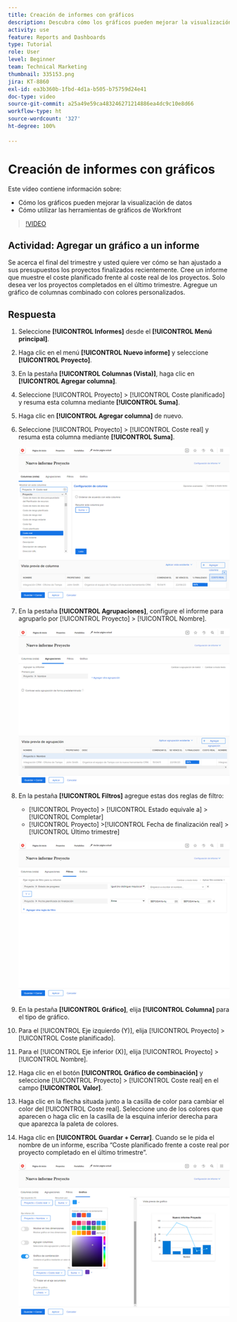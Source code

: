 ```yaml
---
title: Creación de informes con gráficos
description: Descubra cómo los gráficos pueden mejorar la visualización de los datos y cómo utilizar las herramientas de gráficos en Workfront.
activity: use
feature: Reports and Dashboards
type: Tutorial
role: User
level: Beginner
team: Technical Marketing
thumbnail: 335153.png
jira: KT-8860
exl-id: ea3b360b-1fbd-4d1a-b505-b75759d24e41
doc-type: video
source-git-commit: a25a49e59ca483246271214886ea4dc9c10e8d66
workflow-type: ht
source-wordcount: '327'
ht-degree: 100%

---
```


# Creación de informes con gráficos

Este vídeo contiene información sobre:

* Cómo los gráficos pueden mejorar la visualización de datos
* Cómo utilizar las herramientas de gráficos de Workfront

>[!VIDEO](https://video.tv.adobe.com/v/335155/?quality=12&learn=on)

## Actividad: Agregar un gráfico a un informe

Se acerca el final del trimestre y usted quiere ver cómo se han ajustado a sus presupuestos los proyectos finalizados recientemente. Cree un informe que muestre el coste planificado frente al coste real de los proyectos. Solo desea ver los proyectos completados en el último trimestre. Agregue un gráfico de columnas combinado con colores personalizados.

## Respuesta

1. Seleccione **[!UICONTROL Informes]** desde el **[!UICONTROL Menú principal]**.
1. Haga clic en el menú **[!UICONTROL Nuevo informe]** y seleccione **[!UICONTROL Proyecto]**.
1. En la pestaña **[!UICONTROL Columnas (Vista)]**, haga clic en **[!UICONTROL Agregar columna]**.
1. Seleccione [!UICONTROL Proyecto] > [!UICONTROL Coste planificado] y resuma esta columna mediante **[!UICONTROL Suma]**.
1. Haga clic en **[!UICONTROL Agregar columna]** de nuevo.
1. Seleccione [!UICONTROL Proyecto] > [!UICONTROL Coste real] y resuma esta columna mediante **[!UICONTROL Suma]**.

   ![Imagen de la pantalla para agregar columnas a un informe](assets/chart-report-columns.png)

1. En la pestaña **[!UICONTROL Agrupaciones]**, configure el informe para agruparlo por [!UICONTROL Proyecto] > [!UICONTROL Nombre].

   ![Imagen de la pantalla para agregar agrupaciones a un informe](assets/chart-report-groupings.png)

1. En la pestaña **[!UICONTROL Filtros]** agregue estas dos reglas de filtro:

   * [!UICONTROL Proyecto] > [!UICONTROL Estado equivale a] > [!UICONTROL Completar]
   * [!UICONTROL Proyecto] >[!UICONTROL  Fecha de finalización real] > [!UICONTROL Último trimestre]

   ![Imagen de la pantalla para agregar filtros a un informe](assets/chart-report-filters.png)

1. En la pestaña **[!UICONTROL Gráfico]**, elija **[!UICONTROL Columna]** para el tipo de gráfico.
1. Para el [!UICONTROL Eje izquierdo (Y)], elija [!UICONTROL Proyecto] > [!UICONTROL Coste planificado].
1. Para el [!UICONTROL Eje inferior (X)], elija [!UICONTROL Proyecto] > [!UICONTROL Nombre].
1. Haga clic en el botón **[!UICONTROL Gráfico de combinación]** y seleccione [!UICONTROL Proyecto] > [!UICONTROL Coste real] en el campo **[!UICONTROL Valor]**.
1. Haga clic en la flecha situada junto a la casilla de color para cambiar el color del [!UICONTROL Coste real]. Seleccione uno de los colores que aparecen o haga clic en la casilla de la esquina inferior derecha para que aparezca la paleta de colores.
1. Haga clic en **[!UICONTROL Guardar + Cerrar]**. Cuando se le pida el nombre de un informe, escriba “Coste planificado frente a coste real por proyecto completado en el último trimestre”.

   ![Imagen de la pantalla para agregar un gráfico a un informe](assets/chart-report-chart.png)
